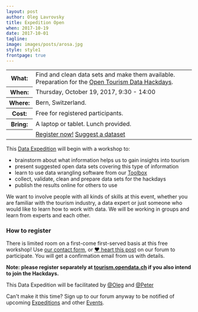 ```yaml
---
layout: post
author: Oleg Lavrovsky
title: Expedition Open
when: 2017-10-19
date: 2017-10-01
tagline:
image: images/posts/arosa.jpg
style: style1
frontpage: true
---
```


<table>
<tr><th>What:</th><td>Find and clean data sets and make them available. Preparation for the <a href="http://tourism.opendata.ch">Open Tourism Data Hackdays</a>.</td></tr>
<tr><th>When:</th><td>Thursday, October 19, 2017, 9:30 - 14:00</td></tr>
<tr><th>Where:</th><td>Bern, Switzerland.</td></tr>
<tr><th>Cost:</th><td>Free for registered participants.</td></tr>
<tr><th>Bring:</th><td>A laptop or tablet. Lunch provided.</td></tr>
<tr><th></th><td><a href="#register" class="button special">Register now!</a>&nbsp;<a href="https://goo.gl/forms/vGjpMP9UQXtcx9QQ2" class="button special">Suggest a dataset</a></td></tr>
</table>

This [Data Expedition](http://schoolofdata.org/data-expeditions/) will begin with a workshop to:

- brainstorm about what information helps us to gain insights into tourism
- present suggested open data sets covering this type of information
- learn to use data wrangling software from our [Toolbox](http://toolbox.schoolofdata.ch)
- collect, validate, clean and prepare data sets for the hackdays
- publish the results online for others to use

We want to involve people with all kinds of skills at this event,
whether you are familiar with the tourism industry,
a data expert or just someone who would like to learn how to work with data.
We will be working in groups and learn from experts and each other.

<a name="register"></a>

### How to register

There is limited room on a first-come first-served basis at this free workshop!
Use [our contact form](http://schoolofdata.ch#contact), or [♥ heart this post](https://forum.schoolofdata.ch/t/27-10-tourism-opendata-ch/251) on our forum to participate.
You will get a confirmation email from us with details.

**Note: please register separately at [tourism.opendata.ch](http://tourism.opendata.ch) if you also intend to join the Hackdays.**

This Data Expedition will be facilitated by [@Oleg](https://forum.schoolofdata.ch/users/oleg/) and [@Peter](https://forum.schoolofdata.ch/users/pbpearman/)

Can't make it this time? Sign up to our forum anyway to be notified of upcoming [Expeditions](https://forum.schoolofdata.ch/c/expeditions) and other [Events](https://forum.schoolofdata.ch/c/events).
